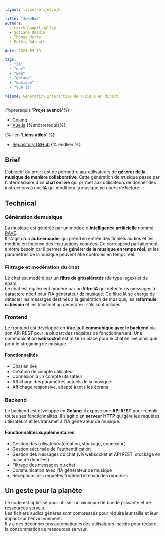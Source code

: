 ```yaml
---
layout: layout/projet.njk

title: "JukeBox"
authors:
  - Loïck Goupil-Hallay
  - Sofiane Ouadda
  - Thomas Merle
  - Mathis Adinolfi

date: 2024-09-19

tags:
  - "IA"
  - "dev"
  - "web"
  - "golang"
  - "musique"
  - "Vue.js"

résumé: Génération interactive de musique en direct
---
```


{%prerequis '**Projet avancé**'%}

- [Golang](https://golang.org/)
- [Vue.js](https://vuejs.org/)
{%endprerequis%}

{% lien '**Liens utiles**' %}

- [Repository GitHub](https://github.com/boxboxjason/jukebox)
{% endlien %}

## Brief

L'objectif du projet est de permettre aux utilisateurs de **générer de la musique de manière collaborative**. Cette génération de musique passe par l'intermédiaire d'un **chat en live** qui permet aux utilisateurs de donner des instructions à une **IA** qui modifiera la musique *en cours de lecture*.

## Technical

### Génération de musique

La musique est générée par un modèle d'**intelligence artificielle** nommé [RAVE](https://forum.ircam.fr/projects/detail/rave-vst/).\
Il s'agit d'un **auto-encoder** qui prend en entrée des fichiers audios et les modifie en fonction des instructions données. Ce correspond parfaitement à notre besoin car il permet de **générer de la musique en temps réel**, et les paramètres de la musique peuvent être contrôlés en temps réel.

### Filtrage et modération du chat

Le chat est modéré par un **filtre de grossièretés** (de type regex) et de spam.\
Le chat est également modéré par un **filtre IA** qui détecte les messages à caractère nocif pour l'IA générateur de musique. Ce filtre IA se charge de détecter les messages destinés à la génération de musique, les **reformule si besoin** et les transmet au générateur s'ils sont valides.

### Frontend

Le frontend est développé en **Vue.js**. Il **communique avec le backend** via son API REST pour la plupart des requêtes de fonctionnement. Une communication **websocket** est mise en place pour le chat en live ainsi que pour le streaming de musique.

#### Fonctionnalités

- Chat en live
- Création de compte utilisateur
- Connexion à un compte utilisateur
- Affichage des paramètres actuels de la musique
- Affichage responsive, adapté à tous les écrans

### Backend

Le backend est développé en **Golang**, il expose une **API REST** pour remplir toutes ses fonctionnalités. Il s'agit d'un **serveur HTTP** qui gère les requêtes utilisateurs et les transmet à l'IA générateur de musique.

#### Fonctionnalités supplémentaires

- Gestion des utilisateurs (création, stockage, connexion)
- Gestion sécurisée de l'authentification
- Gestion des messages du chat (via websocket et API REST, stockage en base de données)
- Filtrage des messages du chat
- Communication avec l'IA générateur de musique
- Réceptions des requêtes frontend et envoi des réponses

## Un geste pour la planète

Le code est optimisé pour utiliser un minimum de bande passante et de ressources serveur.\
Les fichiers audios générés sont compressés pour réduire leur taille et leur impact sur l'environnement.\
Il y a des déconnexions automatiques des utilisateurs inactifs pour réduire la consommation de ressources serveur.
